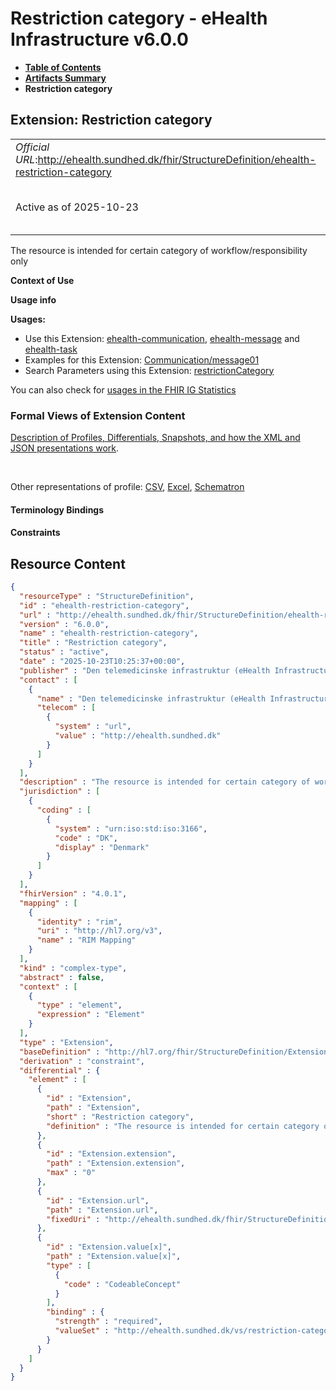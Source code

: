 # Restriction category - eHealth Infrastructure v6.0.0

* [**Table of Contents**](toc.md)
* [**Artifacts Summary**](artifacts.md)
* **Restriction category**

## Extension: Restriction category 

| | |
| :--- | :--- |
| *Official URL*:http://ehealth.sundhed.dk/fhir/StructureDefinition/ehealth-restriction-category | *Version*:6.0.0 |
| Active as of 2025-10-23 | *Computable Name*:ehealth-restriction-category |

The resource is intended for certain category of workflow/responsibility only

**Context of Use**

**Usage info**

**Usages:**

* Use this Extension: [ehealth-communication](StructureDefinition-ehealth-communication.md), [ehealth-message](StructureDefinition-ehealth-message.md) and [ehealth-task](StructureDefinition-ehealth-task.md)
* Examples for this Extension: [Communication/message01](Communication-message01.md)
* Search Parameters using this Extension: [restrictionCategory](SearchParameter-ehealth-communication-search-restrictionCategory.md)

You can also check for [usages in the FHIR IG Statistics](https://packages2.fhir.org/xig/dk.ehealth.sundhed.fhir.ig.core|current/StructureDefinition/ehealth-restriction-category)

### Formal Views of Extension Content

 [Description of Profiles, Differentials, Snapshots, and how the XML and JSON presentations work](http://build.fhir.org/ig/FHIR/ig-guidance/readingIgs.html#structure-definitions). 

 

Other representations of profile: [CSV](StructureDefinition-ehealth-restriction-category.csv), [Excel](StructureDefinition-ehealth-restriction-category.xlsx), [Schematron](StructureDefinition-ehealth-restriction-category.sch) 

#### Terminology Bindings

#### Constraints



## Resource Content

```json
{
  "resourceType" : "StructureDefinition",
  "id" : "ehealth-restriction-category",
  "url" : "http://ehealth.sundhed.dk/fhir/StructureDefinition/ehealth-restriction-category",
  "version" : "6.0.0",
  "name" : "ehealth-restriction-category",
  "title" : "Restriction category",
  "status" : "active",
  "date" : "2025-10-23T10:25:37+00:00",
  "publisher" : "Den telemedicinske infrastruktur (eHealth Infrastructure)",
  "contact" : [
    {
      "name" : "Den telemedicinske infrastruktur (eHealth Infrastructure)",
      "telecom" : [
        {
          "system" : "url",
          "value" : "http://ehealth.sundhed.dk"
        }
      ]
    }
  ],
  "description" : "The resource is intended for certain category of workflow/responsibility only",
  "jurisdiction" : [
    {
      "coding" : [
        {
          "system" : "urn:iso:std:iso:3166",
          "code" : "DK",
          "display" : "Denmark"
        }
      ]
    }
  ],
  "fhirVersion" : "4.0.1",
  "mapping" : [
    {
      "identity" : "rim",
      "uri" : "http://hl7.org/v3",
      "name" : "RIM Mapping"
    }
  ],
  "kind" : "complex-type",
  "abstract" : false,
  "context" : [
    {
      "type" : "element",
      "expression" : "Element"
    }
  ],
  "type" : "Extension",
  "baseDefinition" : "http://hl7.org/fhir/StructureDefinition/Extension",
  "derivation" : "constraint",
  "differential" : {
    "element" : [
      {
        "id" : "Extension",
        "path" : "Extension",
        "short" : "Restriction category",
        "definition" : "The resource is intended for certain category of workflow/responsibility only"
      },
      {
        "id" : "Extension.extension",
        "path" : "Extension.extension",
        "max" : "0"
      },
      {
        "id" : "Extension.url",
        "path" : "Extension.url",
        "fixedUri" : "http://ehealth.sundhed.dk/fhir/StructureDefinition/ehealth-restriction-category"
      },
      {
        "id" : "Extension.value[x]",
        "path" : "Extension.value[x]",
        "type" : [
          {
            "code" : "CodeableConcept"
          }
        ],
        "binding" : {
          "strength" : "required",
          "valueSet" : "http://ehealth.sundhed.dk/vs/restriction-category"
        }
      }
    ]
  }
}

```
